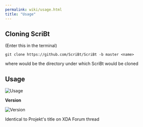 ```yaml
---
permalink: wiki/usage.html
title: "Usage"
---
```


## Cloning ScriBt

(Enter this in the terminal)

```git clone https://github.com/ScriBt/ScriBt -b master <name>```

where <name> would be the directory under which ScriBt would be cloned

## Usage

![Usage](https://cloud.githubusercontent.com/assets/14874906/23545847/fca1231a-0022-11e7-8cfc-a3e296368dce.png)

**Version**

![Version](https://cloud.githubusercontent.com/assets/14874906/23545846/fc7e1406-0022-11e7-89ed-5e174f536a5c.png)

Identical to Projekt's title on XDA Forum thread

